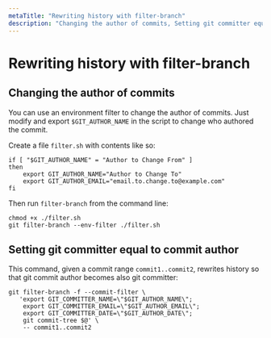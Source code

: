 ```yaml
---
metaTitle: "Rewriting history with filter-branch"
description: "Changing the author of commits, Setting git committer equal to commit author"
---
```


# Rewriting history with filter-branch



## Changing the author of commits


You can use an environment filter to change the author of commits. Just modify and export `$GIT_AUTHOR_NAME` in the script to change who authored the commit.

Create a file `filter.sh` with contents like so:

```git
if [ "$GIT_AUTHOR_NAME" = "Author to Change From" ]
then
    export GIT_AUTHOR_NAME="Author to Change To"
    export GIT_AUTHOR_EMAIL="email.to.change.to@example.com"
fi

```

Then run `filter-branch` from the command line:

```git
chmod +x ./filter.sh
git filter-branch --env-filter ./filter.sh

```



## Setting git committer equal to commit author


This command, given a commit range `commit1..commit2`, rewrites history so that git commit author becomes also git committer:

```git
git filter-branch -f --commit-filter \
   'export GIT_COMMITTER_NAME=\"$GIT_AUTHOR_NAME\";
    export GIT_COMMITTER_EMAIL=\"$GIT_AUTHOR_EMAIL\";
    export GIT_COMMITTER_DATE=\"$GIT_AUTHOR_DATE\";
    git commit-tree $@' \
    -- commit1..commit2

```


